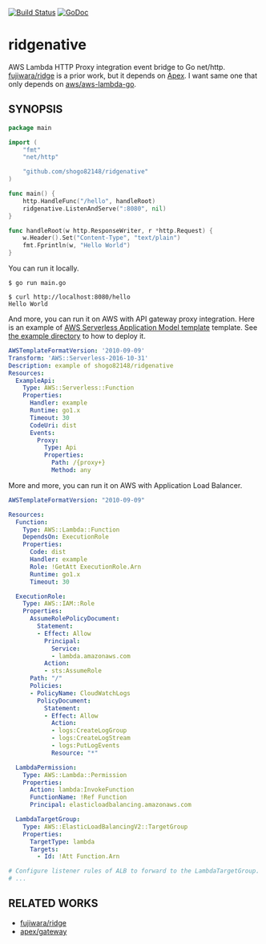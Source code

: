 [![Build Status](https://github.com/shogo82148/ridgenative/workflows/Test/badge.svg)](https://github.com/shogo82148/ridgenative/actions)
[![GoDoc](https://godoc.org/github.com/shogo82148/ridgenative?status.svg)](https://godoc.org/github.com/shogo82148/ridgenative)

# ridgenative
AWS Lambda HTTP Proxy integration event bridge to Go net/http.
[fujiwara/ridge](https://github.com/fujiwara/ridge) is a prior work, but it depends on [Apex](http://apex.run/).
I want same one that only depends on [aws/aws-lambda-go](https://github.com/aws/aws-lambda-go).

## SYNOPSIS

```go
package main

import (
	"fmt"
	"net/http"

	"github.com/shogo82148/ridgenative"
)

func main() {
	http.HandleFunc("/hello", handleRoot)
	ridgenative.ListenAndServe(":8080", nil)
}

func handleRoot(w http.ResponseWriter, r *http.Request) {
	w.Header().Set("Content-Type", "text/plain")
	fmt.Fprintln(w, "Hello World")
}
```

You can run it locally.

```
$ go run main.go
```

```
$ curl http://localhost:8080/hello
Hello World
```

And more, you can run it on AWS with API gateway proxy integration.
Here is an example of [AWS Serverless Application Model template](https://github.com/awslabs/serverless-application-model/blob/master/versions/2016-10-31.md) template.
See [the example directory](https://github.com/shogo82148/ridgenative/tree/master/example) to how to deploy it.

```yaml
AWSTemplateFormatVersion: '2010-09-09'
Transform: 'AWS::Serverless-2016-10-31'
Description: example of shogo82148/ridgenative
Resources:
  ExampleApi:
    Type: AWS::Serverless::Function
    Properties:
      Handler: example
      Runtime: go1.x
      Timeout: 30
      CodeUri: dist
      Events:
        Proxy:
          Type: Api
          Properties:
            Path: /{proxy+}
            Method: any
```

More and more, you can run it on AWS with Application Load Balancer.

```yaml
AWSTemplateFormatVersion: "2010-09-09"

Resources:
  Function:
    Type: AWS::Lambda::Function
    DependsOn: ExecutionRole
    Properties:
      Code: dist
      Handler: example
      Role: !GetAtt ExecutionRole.Arn
      Runtime: go1.x
      Timeout: 30

  ExecutionRole:
    Type: AWS::IAM::Role
    Properties:
      AssumeRolePolicyDocument:
        Statement:
        - Effect: Allow
          Principal:
            Service:
            - lambda.amazonaws.com
          Action:
          - sts:AssumeRole
      Path: "/"
      Policies:
      - PolicyName: CloudWatchLogs
        PolicyDocument:
          Statement:
          - Effect: Allow
            Action:
            - logs:CreateLogGroup
            - logs:CreateLogStream
            - logs:PutLogEvents
            Resource: "*"

  LambdaPermission:
    Type: AWS::Lambda::Permission
    Properties:
      Action: lambda:InvokeFunction
      FunctionName: !Ref Function
      Principal: elasticloadbalancing.amazonaws.com

  LambdaTargetGroup:
    Type: AWS::ElasticLoadBalancingV2::TargetGroup
    Properties:
      TargetType: lambda
      Targets:
        - Id: !Att Function.Arn

# Configure listener rules of ALB to forward to the LambdaTargetGroup.
# ...
```

## RELATED WORKS

- [fujiwara/ridge](https://github.com/fujiwara/ridge)
- [apex/gateway](https://github.com/apex/gateway)
